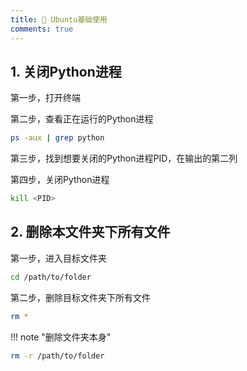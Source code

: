 ```yaml
---
title: 🍟 Ubuntu基础使用
comments: true
---
```


## 1. 关闭Python进程

第一步，打开终端

第二步，查看正在运行的Python进程

```bash
ps -aux | grep python
```

第三步，找到想要关闭的Python进程PID，在输出的第二列

第四步，关闭Python进程

```bash
kill <PID>
```

## 2. 删除本文件夹下所有文件

第一步，进入目标文件夹

```bash
cd /path/to/folder
```

第二步，删除目标文件夹下所有文件

```bash
rm *
```

!!! note "删除文件夹本身"

```bash
rm -r /path/to/folder
```